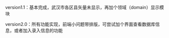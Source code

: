 version1.1：基本完成，武汉市各区县矢量未显示，再加个领域（domain）显示模块

version2.0：所有功能实现，前端小问题带排版，可尝试加个界面查看数据库信息，或者加入录入信息的功能
